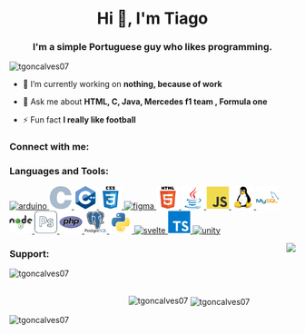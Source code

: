<h1 align="center">Hi 👋, I'm Tiago</h1>
<h3 align="center">I'm a simple Portuguese guy who likes programming.</h3>

<p align="left"> <img src="https://komarev.com/ghpvc/?username=tgoncalves07&label=Profile%20views&color=0e75b6&style=flat" alt="tgoncalves07" /> </p>

- 🔭 I’m currently working on **nothing, because of work**

- 💬 Ask me about **HTML, C, Java, Mercedes f1 team , Formula one**

- ⚡ Fun fact **I really like football**

<h3 align="left">Connect with me:</h3>
<p align="left">
</p>

<h3 align="left">Languages and Tools:</h3>
<p align="left"> <a href="https://www.arduino.cc/" target="_blank" rel="noreferrer"> <img src="https://cdn.worldvectorlogo.com/logos/arduino-1.svg" alt="arduino" width="40" height="40"/> </a> <a href="https://www.cprogramming.com/" target="_blank" rel="noreferrer"> <img src="https://raw.githubusercontent.com/devicons/devicon/master/icons/c/c-original.svg" alt="c" width="40" height="40"/> </a> <a href="https://www.w3schools.com/cpp/" target="_blank" rel="noreferrer"> <img src="https://raw.githubusercontent.com/devicons/devicon/master/icons/cplusplus/cplusplus-original.svg" alt="cplusplus" width="40" height="40"/> </a> <a href="https://www.w3schools.com/css/" target="_blank" rel="noreferrer"> <img src="https://raw.githubusercontent.com/devicons/devicon/master/icons/css3/css3-original-wordmark.svg" alt="css3" width="40" height="40"/> </a> <a href="https://www.figma.com/" target="_blank" rel="noreferrer"> <img src="https://www.vectorlogo.zone/logos/figma/figma-icon.svg" alt="figma" width="40" height="40"/> </a> <a href="https://www.w3.org/html/" target="_blank" rel="noreferrer"> <img src="https://raw.githubusercontent.com/devicons/devicon/master/icons/html5/html5-original-wordmark.svg" alt="html5" width="40" height="40"/> </a> <a href="https://www.java.com" target="_blank" rel="noreferrer"> <img src="https://raw.githubusercontent.com/devicons/devicon/master/icons/java/java-original.svg" alt="java" width="40" height="40"/> </a> <a href="https://developer.mozilla.org/en-US/docs/Web/JavaScript" target="_blank" rel="noreferrer"> <img src="https://raw.githubusercontent.com/devicons/devicon/master/icons/javascript/javascript-original.svg" alt="javascript" width="40" height="40"/> </a> <a href="https://www.linux.org/" target="_blank" rel="noreferrer"> <img src="https://raw.githubusercontent.com/devicons/devicon/master/icons/linux/linux-original.svg" alt="linux" width="40" height="40"/> </a> <a href="https://www.mysql.com/" target="_blank" rel="noreferrer"> <img src="https://raw.githubusercontent.com/devicons/devicon/master/icons/mysql/mysql-original-wordmark.svg" alt="mysql" width="40" height="40"/> </a> <a href="https://nodejs.org" target="_blank" rel="noreferrer"> <img src="https://raw.githubusercontent.com/devicons/devicon/master/icons/nodejs/nodejs-original-wordmark.svg" alt="nodejs" width="40" height="40"/> </a> <a href="https://www.photoshop.com/en" target="_blank" rel="noreferrer"> <img src="https://raw.githubusercontent.com/devicons/devicon/master/icons/photoshop/photoshop-line.svg" alt="photoshop" width="40" height="40"/> </a> <a href="https://www.php.net" target="_blank" rel="noreferrer"> <img src="https://raw.githubusercontent.com/devicons/devicon/master/icons/php/php-original.svg" alt="php" width="40" height="40"/> </a> <a href="https://www.postgresql.org" target="_blank" rel="noreferrer"> <img src="https://raw.githubusercontent.com/devicons/devicon/master/icons/postgresql/postgresql-original-wordmark.svg" alt="postgresql" width="40" height="40"/> </a> <a href="https://www.python.org" target="_blank" rel="noreferrer"> <img src="https://raw.githubusercontent.com/devicons/devicon/master/icons/python/python-original.svg" alt="python" width="40" height="40"/> </a> <a href="https://svelte.dev" target="_blank" rel="noreferrer"> <img src="https://upload.wikimedia.org/wikipedia/commons/1/1b/Svelte_Logo.svg" alt="svelte" width="40" height="40"/> </a> <a href="https://www.typescriptlang.org/" target="_blank" rel="noreferrer"> <img src="https://raw.githubusercontent.com/devicons/devicon/master/icons/typescript/typescript-original.svg" alt="typescript" width="40" height="40"/> </a> <a href="https://unity.com/" target="_blank" rel="noreferrer"> <img src="https://www.vectorlogo.zone/logos/unity3d/unity3d-icon.svg" alt="unity" width="40" height="40"/> </a> </p>

<img align="right" height="150" src="https://media.giphy.com/media/v1.Y2lkPTc5MGI3NjExMTF1cHNoeW0yMmRjcjliNm1lbjd4a3VsaGttbXN5aGcyc285ZnhtdiZlcD12MV9naWZzX3NlYXJjaCZjdD1n/54Wy5XjtPQ8Fp5YgmW/giphy.gif" />

<h3 align="left">Support:</h3>
<p><a href="https://www.buymeacoffee.com/ tgoncalves07"> <img align="left" src="https://cdn.buymeacoffee.com/buttons/v2/default-yellow.png" height="50" width="210" alt=" tgoncalves07" /></a></p><br><br>

<p><img align="left" src="https://github-readme-stats.vercel.app/api/top-langs?username=tgoncalves07&show_icons=true&locale=en&layout=compact" alt="tgoncalves07" /></p>

<p>&nbsp;<img align="center" src="https://github-readme-stats.vercel.app/api?username=tgoncalves07&show_icons=true&locale=en" alt="tgoncalves07" /></p>

<p><img align="center" src="https://github-readme-streak-stats.herokuapp.com/?user=tgoncalves07&" alt="tgoncalves07" /></p>
